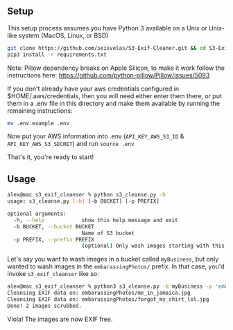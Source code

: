 ## Setup

This setup process assumes you have Python 3 available on a Unix or Unix-like system (MacOS, Linux, or BSD)

```bash
git clone https://github.com/seisvelas/S3-Exif-Cleaner.git && cd S3-Exif-Cleaner
pip3 install -r requirements.txt
```

Note: Pillow dependency breaks on Apple Silicon, to make it work follow the instructions here:
https://github.com/python-pillow/Pillow/issues/5093

If you don't already have your aws credentials configured in $HOME/.aws/credentials, then you will need either enter them there, or put them in a .env file in this directory and make them available by running the remaining instructions:

```bash
mv .env.example .env
```

Now put your AWS information into .env (`API_KEY_AWS_S3_ID` & `API_KEY_AWS_S3_SECRET`) and run `source .env`

That's it, you're ready to start!

## Usage

```bash
alex@mac s3_exif_cleanser % python s3_cleanse.py -h
usage: s3_cleanse.py [-h] [-b BUCKET] [-p PREFIX]

optional arguments:
  -h, --help            show this help message and exit
  -b BUCKET, --bucket BUCKET
                        Name of S3 bucket
  -p PREFIX, --prefix PREFIX
                        (optional) Only wash images starting with this prefix
```

Let's say you want to wash images in a bucket called `myBusiness`, but only wanted to wash images in the `embarassingPhotos/` prefix. In that case, you'd invoke `s3_exif_cleanser` like so:

```bash
alex@mac s3_exif_cleanser % python3 s3_cleanse.py -b myBusiness -p 'embarassingPhotos'
Cleansing EXIF data on: embarassingPhotos/me_in_jamaica.jpg
Cleansing EXIF data on: embarassingPhotos/forgot_my_shirt_lol.jpg
Done! 2 images scrubbed.
```

Viola! The images are now EXIF free.
